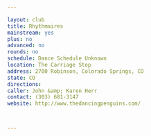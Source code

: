 ```yaml
---

layout: club
title: Rhythmaires
mainstream: yes
plus: no
advanced: no
rounds: no
schedule: Dance Schedule Unknown
location: The Carriage Stop
address: 2700 Robinson, Colorado Springs, CO
state: CO
directions: 
caller: John &amp; Karen Herr
contact: (303) 681-3147
website: http://www.thedancingpenguins.com/



---
```


